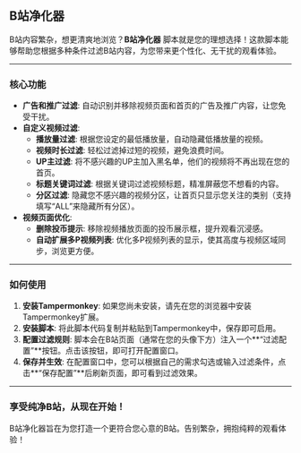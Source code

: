 ## B站净化器

B站内容繁杂，想更清爽地浏览？**B站净化器** 脚本就是您的理想选择！这款脚本能够帮助您根据多种条件过滤B站内容，为您带来更个性化、无干扰的观看体验。

---
### 核心功能

* **广告和推广过滤**: 自动识别并移除视频页面和首页的广告及推广内容，让您免受干扰。
* **自定义视频过滤**:
    * **播放量过滤**: 根据您设定的最低播放量，自动隐藏低播放量的视频。
    * **视频时长过滤**: 轻松过滤掉过短的视频，避免浪费时间。
    * **UP主过滤**: 将不感兴趣的UP主加入黑名单，他们的视频将不再出现在您的首页。
    * **标题关键词过滤**: 根据关键词过滤视频标题，精准屏蔽您不想看的内容。
    * **分区过滤**: 隐藏您不感兴趣的视频分区，让首页只显示您关注的类别（支持填写“ALL”来隐藏所有分区）。
* **视频页面优化**:
    * **删除投币提示**: 移除视频播放页面的投币展示框，提升观看沉浸感。
    * **自动扩展多P视频列表**: 优化多P视频列表的显示，使其高度与视频区域同步，浏览更方便。

---
### 如何使用

1.  **安装Tampermonkey**: 如果您尚未安装，请先在您的浏览器中安装Tampermonkey扩展。
2.  **安装脚本**: 将此脚本代码复制并粘贴到Tampermonkey中，保存即可启用。
3.  **配置过滤规则**: 脚本会在B站页面（通常在您的头像下方）注入一个**“过滤配置”**按钮。点击该按钮，即可打开配置窗口。
4.  **保存并生效**: 在配置窗口中，您可以根据自己的需求勾选或输入过滤条件，点击**“保存配置”**后刷新页面，即可看到过滤效果。

---
### 享受纯净B站，从现在开始！

B站净化器旨在为您打造一个更符合您心意的B站。告别繁杂，拥抱纯粹的观看体验！
